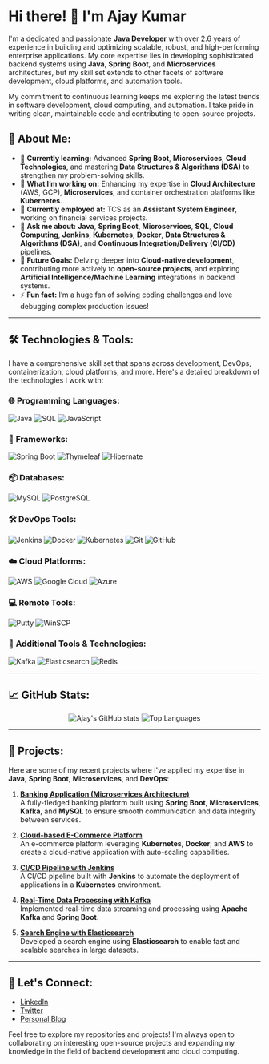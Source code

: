 # Hi there! 👋 I'm Ajay Kumar

I'm a dedicated and passionate **Java Developer** with over 2.6 years of experience in building and optimizing scalable, robust, and high-performing enterprise applications. My core expertise lies in developing sophisticated backend systems using **Java**, **Spring Boot**, and **Microservices** architectures, but my skill set extends to other facets of software development, cloud platforms, and automation tools.

My commitment to continuous learning keeps me exploring the latest trends in software development, cloud computing, and automation. I take pride in writing clean, maintainable code and contributing to open-source projects. 

## 🌟 About Me:
- 🌱 **Currently learning:** Advanced **Spring Boot**, **Microservices**, **Cloud Technologies**, and mastering **Data Structures & Algorithms (DSA)** to strengthen my problem-solving skills.
- 🔭 **What I’m working on:** Enhancing my expertise in **Cloud Architecture** (AWS, GCP), **Microservices**, and container orchestration platforms like **Kubernetes**.
- 💼 **Currently employed at:** TCS as an **Assistant System Engineer**, working on financial services projects.
- 💬 **Ask me about:** **Java**, **Spring Boot**, **Microservices**, **SQL**, **Cloud Computing**, **Jenkins**, **Kubernetes**, **Docker**, **Data Structures & Algorithms (DSA)**, and **Continuous Integration/Delivery (CI/CD)** pipelines.
- 🚀 **Future Goals:** Delving deeper into **Cloud-native development**, contributing more actively to **open-source projects**, and exploring **Artificial Intelligence/Machine Learning** integrations in backend systems.
- ⚡ **Fun fact:** I’m a huge fan of solving coding challenges and love debugging complex production issues!

---

## 🛠️ Technologies & Tools:
I have a comprehensive skill set that spans across development, DevOps, containerization, cloud platforms, and more. Here's a detailed breakdown of the technologies I work with:

### 🌐 **Programming Languages**:
<p align="left">
  <img src="https://img.shields.io/badge/Java-%23ED8B00.svg?style=for-the-badge&logo=java&logoColor=white" alt="Java"/>
  <img src="https://img.shields.io/badge/SQL-%23476DB8.svg?style=for-the-badge&logo=postgresql&logoColor=white" alt="SQL"/>
  <img src="https://img.shields.io/badge/Javascript-%23F7DF1E.svg?style=for-the-badge&logo=javascript&logoColor=black" alt="JavaScript"/>
</p>

### 🚀 **Frameworks**:
<p align="left">
  <img src="https://img.shields.io/badge/Spring_Boot-%236DB33F.svg?style=for-the-badge&logo=spring-boot&logoColor=white" alt="Spring Boot"/>
  <img src="https://img.shields.io/badge/Thymeleaf-%230050B5.svg?style=for-the-badge&logo=thymeleaf&logoColor=white" alt="Thymeleaf"/>
  <img src="https://img.shields.io/badge/Hibernate-%232D2D2D.svg?style=for-the-badge&logo=hibernate&logoColor=white" alt="Hibernate"/>
</p>

### 📦 **Databases**:
<p align="left">
  <img src="https://img.shields.io/badge/MySQL-%234479A1.svg?style=for-the-badge&logo=mysql&logoColor=white" alt="MySQL"/>
  <img src="https://img.shields.io/badge/PostgreSQL-%23476DB8.svg?style=for-the-badge&logo=postgresql&logoColor=white" alt="PostgreSQL"/>
</p>

### 🛠️ **DevOps Tools**:
<p align="left">
  <img src="https://img.shields.io/badge/Jenkins-%23D24939.svg?style=for-the-badge&logo=jenkins&logoColor=white" alt="Jenkins"/>
  <img src="https://img.shields.io/badge/Docker-%232496ED.svg?style=for-the-badge&logo=docker&logoColor=white" alt="Docker"/>
  <img src="https://img.shields.io/badge/Kubernetes-%23326CE5.svg?style=for-the-badge&logo=kubernetes&logoColor=white" alt="Kubernetes"/>
  <img src="https://img.shields.io/badge/Git-%23F05033.svg?style=for-the-badge&logo=git&logoColor=white" alt="Git"/>
  <img src="https://img.shields.io/badge/GitHub-%23181717.svg?style=for-the-badge&logo=github&logoColor=white" alt="GitHub"/>
</p>

### ☁️ **Cloud Platforms**:
<p align="left">
  <img src="https://img.shields.io/badge/AWS-%23232F3E.svg?style=for-the-badge&logo=amazon-aws&logoColor=white" alt="AWS"/>
  <img src="https://img.shields.io/badge/GCP-%234285F4.svg?style=for-the-badge&logo=google-cloud&logoColor=white" alt="Google Cloud"/>
  <img src="https://img.shields.io/badge/Azure-%230078D4.svg?style=for-the-badge&logo=microsoft-azure&logoColor=white" alt="Azure"/>
</p>

### 💻 **Remote Tools**:
<p align="left">
  <img src="https://img.shields.io/badge/Putty-%233278C6.svg?style=for-the-badge&logo=putty&logoColor=white" alt="Putty"/>
  <img src="https://img.shields.io/badge/WinSCP-%230A2FDD.svg?style=for-the-badge&logo=winscp&logoColor=white" alt="WinSCP"/>
</p>

### 🌟 **Additional Tools & Technologies**:
<p align="left">
  <img src="https://img.shields.io/badge/Apache_Kafka-%23000000.svg?style=for-the-badge&logo=apache-kafka&logoColor=white" alt="Kafka"/>
  <img src="https://img.shields.io/badge/Elasticsearch-%2300ACED.svg?style=for-the-badge&logo=elasticsearch&logoColor=white" alt="Elasticsearch"/>
  <img src="https://img.shields.io/badge/Redis-%23D82C20.svg?style=for-the-badge&logo=redis&logoColor=white" alt="Redis"/>
</p>

---

## 📈 GitHub Stats:
<p align="center">
  <img src="https://github-readme-stats.vercel.app/api?username=AjayKumar&show_icons=true&theme=radical" alt="Ajay's GitHub stats" />
  <img src="https://github-readme-stats.vercel.app/api/top-langs/?username=AjayKumar&layout=compact&theme=radical" alt="Top Languages" />
</p>

---

## 🚀 Projects:
Here are some of my recent projects where I've applied my expertise in **Java**, **Spring Boot**, **Microservices**, and **DevOps**:

1. **[Banking Application (Microservices Architecture)](https://github.com/AjayKumar/banking-app)**  
   A fully-fledged banking platform built using **Spring Boot**, **Microservices**, **Kafka**, and **MySQL** to ensure smooth communication and data integrity between services.

2. **[Cloud-based E-Commerce Platform](https://github.com/AjayKumar/ecommerce-platform)**  
   An e-commerce platform leveraging **Kubernetes**, **Docker**, and **AWS** to create a cloud-native application with auto-scaling capabilities.

3. **[CI/CD Pipeline with Jenkins](https://github.com/AjayKumar/ci-cd-pipeline)**  
   A CI/CD pipeline built with **Jenkins** to automate the deployment of applications in a **Kubernetes** environment.

4. **[Real-Time Data Processing with Kafka](https://github.com/AjayKumar/real-time-data-processing)**  
   Implemented real-time data streaming and processing using **Apache Kafka** and **Spring Boot**.

5. **[Search Engine with Elasticsearch](https://github.com/AjayKumar/search-engine)**  
   Developed a search engine using **Elasticsearch** to enable fast and scalable searches in large datasets.

---

## 🔗 Let's Connect:
- [LinkedIn](linkedin.com/in/ajay-kumar-323491180)
- [Twitter](https://twitter.com/ajaykumar)
- [Personal Blog](https://ajaykumar.dev/blog)

Feel free to explore my repositories and projects! I'm always open to collaborating on interesting open-source projects and expanding my knowledge in the field of backend development and cloud computing.
